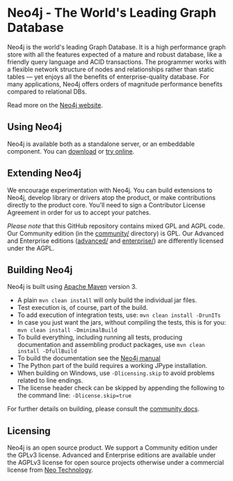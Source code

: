Neo4j - The World's Leading Graph Database
==========================================

Neo4j is the world's leading Graph Database. It is a high performance graph store with all the features expected of a mature and robust database, like a friendly query language and ACID transactions. The programmer works with a flexible network structure of nodes and relationships rather than static tables — yet enjoys all the benefits of enterprise-quality database. For many applications, Neo4j offers orders of magnitude performance benefits compared to relational DBs.

Read more on the [Neo4j website](http://neo4j.org/).

Using Neo4j
-----------

Neo4j is available both as a standalone server, or an embeddable component. You can [download](http://neo4j.org/download/) or [try online](http://console.neo4j.org/).

Extending Neo4j
---------------

We encourage experimentation with Neo4j. You can build extensions to Neo4j, develop library or drivers atop the product, or make contributions directly to the product core. You'll need to sign a Contributor License Agreement in order for us to accept your patches.

*Please note* that this GitHub repository contains mixed GPL and AGPL code. Our Community edition (in the [community/](community/) directory) is GPL. Our Advanced and Enterprise editions ([advanced/](advanced/) and [enterprise/](enterprise/)) are differently licensed under the AGPL.

Building Neo4j
--------------

Neo4j is built using [Apache Maven](http://maven.apache.org/) version 3.

* A plain `mvn clean install` will only build the individual jar files. 
* Test execution is, of course, part of the build.
* To add execution of integration tests, use: `mvn clean install -DrunITs`
* In case you just want the jars, without compiling the tests, this is for you: `mvn clean install -DminimalBuild`
* To build everything, including running all tests, producing documentation and assembling product packages, use `mvn clean install -DfullBuild`
* To build the documentation see the [Neo4j manual](manual)
* The Python part of the build requires a working JPype installation.    
* When building on Windows, use `-Dlicensing.skip` to avoid problems related to line endings.
* The license header check can be skipped by appending the following to the command line: `-Dlicense.skip=true`

For further details on building, please consult the [community docs](community/README.md).

Licensing
---------

Neo4j is an open source product. We support a Community edition under the GPLv3 license. Advanced and Enterprise editions are available under the AGPLv3 license for open source projects otherwise under a commercial license from [Neo Technology](http://info.neotechnology.com/contactus.html).
